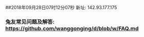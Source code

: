 ##2018年09月28日07时12分07秒 新址: 142.93.177.175
### 兔友常见问题及解答: https://github.com/wanggonging/d/blob/w/FAQ.md

